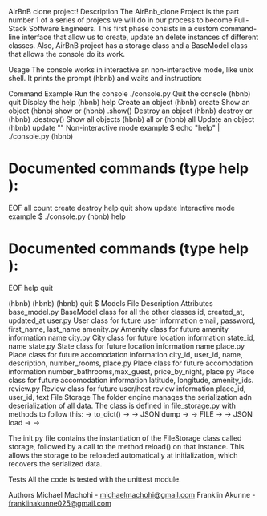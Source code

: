 AirBnB clone project!
Description
The AirBnb_clone Project is the part number 1 of a series of projecs we will do in our process to become Full-Stack Software Engineers. This first phase consists in a custom command-line interface that allow us to create, update an delete instances of different classes. Also, AirBnB project has a storage class and a BaseModel class that allows the console do its work.

Usage
The console works in interactive an non-interactive mode, like unix shell. It prints the prompt (hbnb) and waits and instruction:

Command	Example
Run the console	./console.py
Quit the console	(hbnb) quit
Display the help	(hbnb) help
Create an object	(hbnb) create
Show an object	(hbnb) show or (hbnb) .show()
Destroy an object	(hbnb) destroy or (hbnb) .destroy()
Show all objects	(hbnb) all or (hbnb) all
Update an object	(hbnb) update ""
Non-interactive mode example
$ echo "help" | ./console.py
(hbnb)

Documented commands (type help <topic>):
========================================
EOF  all  count  create  destroy  help  quit  show  update
Interactive mode example
$ ./console.py
(hbnb) help

Documented commands (type help <topic>):
========================================
EOF  help  quit

(hbnb) 
(hbnb) 
(hbnb) quit
$
Models
File	Description	Attributes
base_model.py	BaseModel class for all the other classes	id, created_at, updated_at
user.py	User class for future user information	email, password, first_name, last_name
amenity.py	Amenity class for future amenity information	name
city.py	City class for future location information	state_id, name
state.py	State class for future location information	name
place.py	Place class for future accomodation information	city_id, user_id, name, description, number_rooms,
place.py	Place class for future accomodation information	number_bathrooms,max_guest, price_by_night,
place.py	Place class for future accomodation information	latitude, longitude, amenity_ids.
review.py	Review class for future user/host review information	place_id, user_id, text
File Storage
The folder engine manages the serialization adn deserialization of all data. The class is defined in file_storage.py with methods to follow this: -> to_dict() -> -> JSON dump -> -> FILE -> -> JSON load -> ->

The init.py file contains the instantiation of the FileStorage class called storage, followed by a call to the method reload() on that instance. This allows the storage to be reloaded automatically at initialization, which recovers the serialized data.

Tests
All the code is tested with the unittest module.

Authors
Michael Machohi - michaelmachohi@gmail.com
Franklin Akunne - 
franklinakunne025@gmail.com
